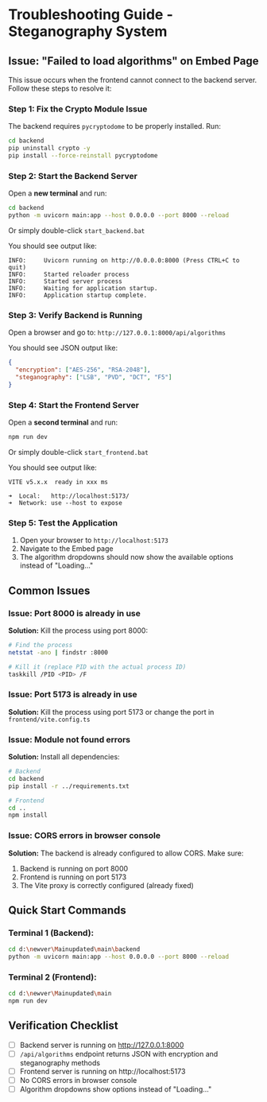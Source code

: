# Troubleshooting Guide - Steganography System

## Issue: "Failed to load algorithms" on Embed Page

This issue occurs when the frontend cannot connect to the backend server. Follow these steps to resolve it:

### Step 1: Fix the Crypto Module Issue

The backend requires `pycryptodome` to be properly installed. Run:

```bash
cd backend
pip uninstall crypto -y
pip install --force-reinstall pycryptodome
```

### Step 2: Start the Backend Server

Open a **new terminal** and run:

```bash
cd backend
python -m uvicorn main:app --host 0.0.0.0 --port 8000 --reload
```

Or simply double-click `start_backend.bat`

You should see output like:
```
INFO:     Uvicorn running on http://0.0.0.0:8000 (Press CTRL+C to quit)
INFO:     Started reloader process
INFO:     Started server process
INFO:     Waiting for application startup.
INFO:     Application startup complete.
```

### Step 3: Verify Backend is Running

Open a browser and go to: `http://127.0.0.1:8000/api/algorithms`

You should see JSON output like:
```json
{
  "encryption": ["AES-256", "RSA-2048"],
  "steganography": ["LSB", "PVD", "DCT", "F5"]
}
```

### Step 4: Start the Frontend Server

Open a **second terminal** and run:

```bash
npm run dev
```

Or simply double-click `start_frontend.bat`

You should see output like:
```
VITE v5.x.x  ready in xxx ms

➜  Local:   http://localhost:5173/
➜  Network: use --host to expose
```

### Step 5: Test the Application

1. Open your browser to `http://localhost:5173`
2. Navigate to the Embed page
3. The algorithm dropdowns should now show the available options instead of "Loading..."

## Common Issues

### Issue: Port 8000 is already in use

**Solution:** Kill the process using port 8000:

```bash
# Find the process
netstat -ano | findstr :8000

# Kill it (replace PID with the actual process ID)
taskkill /PID <PID> /F
```

### Issue: Port 5173 is already in use

**Solution:** Kill the process using port 5173 or change the port in `frontend/vite.config.ts`

### Issue: Module not found errors

**Solution:** Install all dependencies:

```bash
# Backend
cd backend
pip install -r ../requirements.txt

# Frontend
cd ..
npm install
```

### Issue: CORS errors in browser console

**Solution:** The backend is already configured to allow CORS. Make sure:
1. Backend is running on port 8000
2. Frontend is running on port 5173
3. The Vite proxy is correctly configured (already fixed)

## Quick Start Commands

### Terminal 1 (Backend):
```bash
cd d:\newver\Mainupdated\main\backend
python -m uvicorn main:app --host 0.0.0.0 --port 8000 --reload
```

### Terminal 2 (Frontend):
```bash
cd d:\newver\Mainupdated\main
npm run dev
```

## Verification Checklist

- [ ] Backend server is running on http://127.0.0.1:8000
- [ ] `/api/algorithms` endpoint returns JSON with encryption and steganography methods
- [ ] Frontend server is running on http://localhost:5173
- [ ] No CORS errors in browser console
- [ ] Algorithm dropdowns show options instead of "Loading..."
